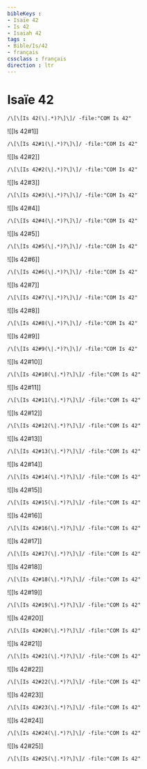 ```yaml
---
bibleKeys : 
- Isaïe 42
- Is 42
- Isaiah 42
tags : 
- Bible/Is/42
- français
cssclass : français
direction : ltr
---
```


# Isaïe 42

```query
/\[\[Is 42(\|.*)?\]\]/ -file:"COM Is 42"
```



![[Is 42#1]]

```query
/\[\[Is 42#1(\|.*)?\]\]/ -file:"COM Is 42"
```

![[Is 42#2]]

```query
/\[\[Is 42#2(\|.*)?\]\]/ -file:"COM Is 42"
```

![[Is 42#3]]

```query
/\[\[Is 42#3(\|.*)?\]\]/ -file:"COM Is 42"
```

![[Is 42#4]]

```query
/\[\[Is 42#4(\|.*)?\]\]/ -file:"COM Is 42"
```

![[Is 42#5]]

```query
/\[\[Is 42#5(\|.*)?\]\]/ -file:"COM Is 42"
```

![[Is 42#6]]

```query
/\[\[Is 42#6(\|.*)?\]\]/ -file:"COM Is 42"
```

![[Is 42#7]]

```query
/\[\[Is 42#7(\|.*)?\]\]/ -file:"COM Is 42"
```

![[Is 42#8]]

```query
/\[\[Is 42#8(\|.*)?\]\]/ -file:"COM Is 42"
```

![[Is 42#9]]

```query
/\[\[Is 42#9(\|.*)?\]\]/ -file:"COM Is 42"
```

![[Is 42#10]]

```query
/\[\[Is 42#10(\|.*)?\]\]/ -file:"COM Is 42"
```

![[Is 42#11]]

```query
/\[\[Is 42#11(\|.*)?\]\]/ -file:"COM Is 42"
```

![[Is 42#12]]

```query
/\[\[Is 42#12(\|.*)?\]\]/ -file:"COM Is 42"
```

![[Is 42#13]]

```query
/\[\[Is 42#13(\|.*)?\]\]/ -file:"COM Is 42"
```

![[Is 42#14]]

```query
/\[\[Is 42#14(\|.*)?\]\]/ -file:"COM Is 42"
```

![[Is 42#15]]

```query
/\[\[Is 42#15(\|.*)?\]\]/ -file:"COM Is 42"
```

![[Is 42#16]]

```query
/\[\[Is 42#16(\|.*)?\]\]/ -file:"COM Is 42"
```

![[Is 42#17]]

```query
/\[\[Is 42#17(\|.*)?\]\]/ -file:"COM Is 42"
```

![[Is 42#18]]

```query
/\[\[Is 42#18(\|.*)?\]\]/ -file:"COM Is 42"
```

![[Is 42#19]]

```query
/\[\[Is 42#19(\|.*)?\]\]/ -file:"COM Is 42"
```

![[Is 42#20]]

```query
/\[\[Is 42#20(\|.*)?\]\]/ -file:"COM Is 42"
```

![[Is 42#21]]

```query
/\[\[Is 42#21(\|.*)?\]\]/ -file:"COM Is 42"
```

![[Is 42#22]]

```query
/\[\[Is 42#22(\|.*)?\]\]/ -file:"COM Is 42"
```

![[Is 42#23]]

```query
/\[\[Is 42#23(\|.*)?\]\]/ -file:"COM Is 42"
```

![[Is 42#24]]

```query
/\[\[Is 42#24(\|.*)?\]\]/ -file:"COM Is 42"
```

![[Is 42#25]]

```query
/\[\[Is 42#25(\|.*)?\]\]/ -file:"COM Is 42"
```

